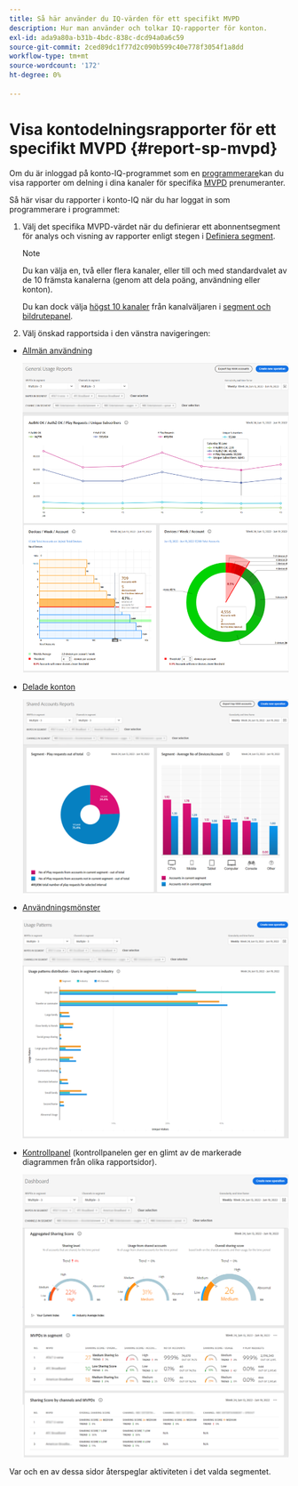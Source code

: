 ```yaml
---
title: Så här använder du IQ-värden för ett specifikt MVPD
description: Hur man använder och tolkar IQ-rapporter för konton.
exl-id: ada9a80a-b31b-4bdc-838c-dcd94a0a6c59
source-git-commit: 2ced89dc1f77d2c090b599c40e778f3054f1a8dd
workflow-type: tm+mt
source-wordcount: '172'
ht-degree: 0%

---
```


# Visa kontodelningsrapporter för ett specifikt MVPD <!--and programmer--> {#report-sp-mvpd}

Om du är inloggad på konto-IQ-programmet som en [programmerare](/help/accountiq/product-concepts.md#programmer-def)kan du visa rapporter om delning i dina kanaler för specifika [MVPD](/help/accountiq/product-concepts.md#mvpd-def) prenumeranter.

Så här visar du rapporter i konto-IQ när du har loggat in som programmerare i programmet:

1. Välj det specifika MVPD-värdet när du definierar ett abonnentsegment för analys och visning av rapporter enligt stegen i [Definiera segment](/help/accountiq/howto-select-segment-timeframe.md).


   >[!NOTE]
   >
   >Du kan välja en, två eller flera kanaler, eller till och med standardvalet av de 10 främsta kanalerna (genom att dela poäng, användning eller konton).
   >
   >
   >Du kan dock välja [högst 10 kanaler](/help/accountiq/limitations.md) från kanalväljaren i [segment och bildrutepanel](/help/accountiq/segments-timeframe.md).

1. Välj önskad rapportsida i den vänstra navigeringen:

* [Allmän användning](/help/accountiq/general-usage-reports.md)

  ![](assets/specific-mvpd-gen-usage.png)
* [Delade konton](/help/accountiq/shared-acc-reports.md)

  ![](assets/specific-mvpd-shared-acc.png)
* [Användningsmönster](/help/accountiq/usage-patterns.md)

  ![](assets/specific-mvpd-usage-pattern.png)

* [Kontrollpanel](/help/accountiq/dashboard.md) (kontrollpanelen ger en glimt av de markerade diagrammen från olika rapportsidor).

  ![](assets/specific-mvpd-dashboard.png)

Var och en av dessa sidor återspeglar aktiviteten i det valda segmentet.

